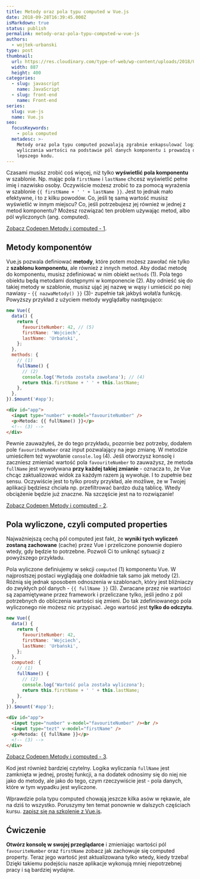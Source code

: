 ```yaml
---
title: Metody oraz pola typu computed w Vue.js
date: 2018-09-28T16:39:45.000Z
isMarkdown: true
status: publish
permalink: metody-oraz-pola-typu-computed-w-vue-js
authors:
  - wojtek-urbanski
type: post
thumbnail:
  url: https://res.cloudinary.com/type-of-web/wp-content/uploads/2018/09/computed.jpg
  width: 887
  height: 400
categories:
  - slug: javascript
    name: JavaScript
  - slug: front-end
    name: Front-end
series:
  slug: vue-js
  name: Vue.js
seo:
  focusKeywords:
    - pola computed
  metadesc: >-
    Metody oraz pola typu computed pozwalają zgrabnie enkapsulować logikę
    wyliczania wartości na podstawie pól danych komponentu i prowadzą do
    lepszego kodu.
---
```


Czasami musisz zrobić coś więcej, niż tylko **wyświetlić pola komponentu** w szablonie. Np. mając pola `firstName` i `lastName` chcesz wyświetlić pełne imię i nazwisko osoby. Oczywiście możesz zrobić to za pomocą wyrażenia w szablonie `{{ firstName + ' ' + lastName }}`. Jest to jednak mało efektywne, i to z kilku powodów. Co, jeśli tę samą wartość musisz wyświetlić w innym miejscu? Co, jeśli potrzebujesz jej również w jednej z metod komponentu? Możesz rozwiązać ten problem używając metod, albo pól wyliczonych (ang. computed).

<CodepenWidget height="265" themeId="0" slugHash="YvRbKV" defaultTab="html,result" user="wojtiku" embedVersion="2" penTitle="Metody i computed - 1">
<a href="http://codepen.io/wojtiku/pen/YvRbKV/">Zobacz Codepen Metody i computed - 1</a>.
</CodepenWidget>

## Metody komponentów

Vue.js pozwala definiować **metody**, które potem możesz zawołać nie tylko z **szablonu komponentu**, ale również z innych metod. Aby dodać metodę do komponentu, musisz zdefiniować w nim obiekt `methods` (1). Pola tego obiektu będą metodami dostępnymi w komponencie (2). Aby odnieść się do takiej metody w szablonie, musisz ująć jej nazwę w wąsy i umieścić po niej nawiasy - `{{ nazwaMetody() }}` (3)- zupełnie tak jakbyś wołał/a funkcję. Powyższy przykład z użyciem metody wyglądałby następująco:

```javascript
new Vue({
  data() {
    return {
      favouriteNumber: 42, // (5)
      firstName: 'Wojciech',
      lastName: 'Urbański',
    };
  },
  methods: {
    // (1)
    fullName() {
      // (2)
      console.log('Metoda została zawołana'); // (4)
      return this.firstName + ' ' + this.lastName;
    },
  },
}).$mount('#app');
```

```html
<div id="app">
  <input type="number" v-model="favouriteNumber" />
  <p>Metoda: {{ fullName() }}</p>
  <!-- (3) -->
</div>
```

Pewnie zauważyłeś, że do tego przykładu, pozornie bez potrzeby, dodałem pole `favouriteNumber` oraz input pozwalający na jego zmianę. W metodzie umieściłem też wywołanie `console.log` (4). Jeśli otworzysz konsolę i zaczniesz zmieniać wartość pola `favouriteNumber` to zauważysz, że metoda `fullName` jest wywoływana **przy każdej takiej zmianie** - oznacza to, że Vue chcąc zaktualizować widok za każdym razem ją wywołuje. I to zupełnie bez sensu. Oczywiście jest to tylko prosty przykład, ale możliwe, że w Twojej aplikacji będziesz chciała np. przefiltrować bardzo dużą tablicę. Wtedy obciążenie będzie już znaczne. Na szczęście jest na to rozwiązanie!

<CodepenWidget height="265" themeId="0" slugHash="VdVOeW" defaultTab="html,result" user="wojtiku" embedVersion="2" penTitle="Metody i computed - 2">
<a href="http://codepen.io/wojtiku/pen/VdVOeW/">Zobacz Codepen Metody i computed - 2</a>.
</CodepenWidget>

## Pola wyliczone, czyli computed properties

Najważniejszą cechą pól computed jest fakt, że **wyniki tych wyliczeń zostaną zachowane** (cache) przez Vue i przeliczone ponownie dopiero wtedy, gdy będzie to potrzebne. Pozwoli Ci to uniknąć sytuacji z powyższego przykładu.

Pola wyliczone definiujemy w sekcji `computed` (1) komponentu Vue. W najprostszej postaci wyglądają one dokładnie tak samo jak metody (2). Różnią się jednak sposobem odnoszenia w szablonach, który jest bliźniaczy do zwykłych pól danych - `{{ fullName }}` (3). Zwracane przez nie wartości są zapamiętywane przez framework i przeliczane tylko, jeśli jedno z pól potrzebnych do obliczenia wartości się zmieni. Do tak zdefiniowanego pola wyliczonego nie możesz nic przypisać. Jego wartość jest **tylko do odczytu**.

```javascript
new Vue({
  data() {
    return {
      favouriteNumber: 42,
      firstName: 'Wojciech',
      lastName: 'Urbański',
    };
  },
  computed: {
    // (1)
    fullName() {
      // (2)
      console.log('Wartość pola została wyliczona');
      return this.firstName + ' ' + this.lastName;
    },
  },
}).$mount('#app');
```

```html
<div id="app">
  <input type="number" v-model="favouriteNumber" /><br />
  <input type="tezt" v-model="firstName" />
  <p>Metoda: {{ fullName }}</p>
  <!-- (3) -->
</div>
```

<CodepenWidget height="265" themeId="0" slugHash="OEaYOB" defaultTab="html,result" user="wojtiku" embedVersion="2" penTitle="Metody i computed - 3">
<a href="http://codepen.io/wojtiku/pen/OEaYOB/">Zobacz Codepen Metody i computed - 3</a>.
</CodepenWidget>

Kod jest również bardziej czytelny. Logika wyliczania `fullName` jest zamknięta w jednej, prostej funkcji, a na dodatek odnosimy się do niej nie jako do metody, ale jako do tego, czym rzeczywiście jest - pola danych, które w tym wypadku jest wyliczone.

Wprawdzie pola typu computed chowają jeszcze kilka asów w rękawie, ale na dziś to wszystko. Poruszymy ten temat ponownie w dalszych częściach kursu. <a href="https://szkolenia.typeofweb.com/" target="_blank">zapisz się na szkolenie z Vue.js</a>.

## Ćwiczenie

**Otwórz konsolę w swojej przeglądarce** i zmieniając wartości pól `favouriteNumber` oraz `firstName` zobacz jak zachowuje się computed property. Teraz jego wartość jest aktualizowana tylko wtedy, kiedy trzeba! Dzięki takiemu podejściu nasze aplikacje wykonują mniej niepotrzebnej pracy i są bardziej wydajne.

